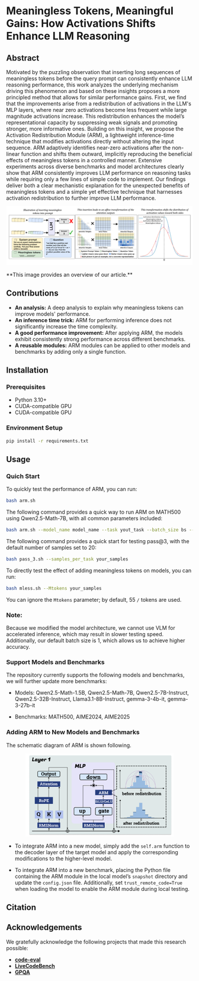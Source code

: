 # Meaningless Tokens, Meaningful Gains: How Activations Shifts Enhance LLM Reasoning


## Abstract
Motivated by the puzzling observation that inserting long sequences of meaningless tokens before the query prompt can consistently enhance LLM reasoning performance, this work analyzes the underlying mechanism driving this phenomenon and based on these insights proposes a more principled method that allows for similar performance gains. First, we find that the improvements arise from a redistribution of activations in the LLM's MLP layers, where near zero activations become less frequent while large magnitude activations increase. This redistribution enhances the model’s representational capacity by suppressing weak signals and promoting stronger, more informative ones. Building on this insight, we propose the Activation Redistribution Module (ARM), a lightweight inference-time technique that modifies activations directly without altering the input sequence. ARM adaptively identifies near-zero activations after the non-linear function and shifts them outward, implicitly reproducing the beneficial effects of meaningless tokens in a controlled manner. Extensive experiments across diverse benchmarks and model architectures clearly show that ARM consistently improves LLM performance on reasoning tasks while requiring only a few lines of simple code to implement. Our findings deliver both a clear mechanistic explanation for the unexpected benefits of meaningless tokens and a simple yet effective technique that harnesses activation redistribution to further improve LLM performance.

<p align="center">
  <img src="./images/example.png" alt="example" width="700">
</p>
**This image provides an overview of our article.**

## Contributions
- **An analysis:** A deep analysis to explain why meaningless tokens can improve models' performance.
- **An inference time trick:** ARM for performing inference does not significantly increase the time complexity.
- **A good performance improvement:** After applying ARM, the models exhibit consistently strong performance across different benchmarks.
- **A reusable modules:** ARM modules can be applied to other models and benchmarks by adding only a single function.

## Installation
### Prerequisites
- Python 3.10+
- CUDA-compatible GPU
- CUDA-compatible GPU
### Environment Setup
```bash
pip install -r requirements.txt
```

## Usage

### Quich Start
To quickly test the performance of ARM, you can run:

```bash
bash arm.sh
```
The following command provides a quick way to run ARM on MATH500 using Qwen2.5-Math-7B, with all common parameters included:

```bash
bash arm.sh --model_name model_name --task yout_task --batch_size bs --range_c your_c --percentage your_percentage 
```

The following command provides a quick start for testing pass@3, with the default number of samples set to 20:

```bash
bash pass_3.sh --samples_per_task your_samples
```

To directly test the effect of adding meaningless tokens on models, you can run:
```bash
bash mless.sh --Mtokens your_samples
```
You can ignore the `Mtokens` parameter; by default, 55 `/` tokens are used.

### Note:
Because we modified the model architecture, we cannot use VLM for accelerated inference, which may result in slower testing speed. Additionally, our default batch size is 1, which allows us to achieve higher accuracy.


### Support Models and Benchmarks
The repository currently supports the following models and benchmarks, we will further update more benchmarks:
- Models: Qwen2.5-Math-1.5B, Qwen2.5-Math-7B, Qwen2.5-7B-Instruct, Qwen2.5-32B-Instruct, Llama3.1-8B-Instruct, gemma-3-4b-it, gemma-3-27b-it

- Benchmarks: MATH500, AIME2024, AIME2025

### Adding ARM to New Models and Benchmarks
The schematic diagram of ARM is shown following.
<p align="center">
  <img src="./images/arm.png" alt="arm" width="400">
</p>

- To integrate ARM into a new model, simply add the `self.arm` function to the decoder layer of the target model and apply the corresponding modifications to the higher-level model.

- To integrate ARM into a new benchmark, placing the Python file containing the ARM module in the local model’s `snapshot` directory and update the `config.json` file. Additionally, set `trust_remote_code=True` when loading the model to enable the ARM module during local testing.


## Citation


## Acknowledgements
We gratefully acknowledge the following projects that made this research possible:
- **[code-eval](https://github.com/abacaj/code-eval)**
- **[LiveCodeBench](https://github.com/LiveCodeBench/)**
- **[GPQA](https://github.com/idavidrein/gpqa)**
